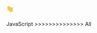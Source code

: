 ## <img src="https://raw.githubusercontent.com/CecemelDev/CecemelDev/main/wave.gif" width="20px">

JavaScript >>>>>>>>>>>>>> All
